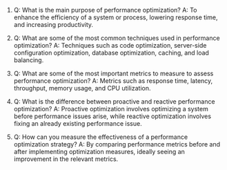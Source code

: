 

1. Q: What is the main purpose of performance optimization?
A: To enhance the efficiency of a system or process, lowering response time, and increasing productivity.

2. Q: What are some of the most common techniques used in performance optimization?
A: Techniques such as code optimization, server-side configuration optimization, database optimization, caching, and load balancing.

3. Q: What are some of the most important metrics to measure to assess performance optimization?
A: Metrics such as response time, latency, throughput, memory usage, and CPU utilization.

4. Q: What is the difference between proactive and reactive performance optimization?
A: Proactive optimization involves optimizing a system before performance issues arise, while reactive optimization involves fixing an already existing performance issue.

5. Q: How can you measure the effectiveness of a performance optimization strategy?
A: By comparing performance metrics before and after implementing optimization measures, ideally seeing an improvement in the relevant metrics.